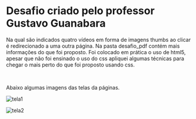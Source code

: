 <h1>Desafio criado pelo professor Gustavo Guanabara</h1>
<p>Na qual são indicados quatro vídeos em forma de imagens thumbs ao clicar é redirecionado a uma outra página.
Na pasta desafio_pdf contém mais informações do que foi proposto. Foi colocado em prática o uso de html5,
apesar que não foi ensinado o uso do css apliquei algumas técnicas para chegar o mais perto do que foi proposto usando css.</p>
<br>

<p>Abaixo algumas imagens das telas da páginas.</p>

![tela1](https://github.com/wellingtonZero/HTML5_Desafio9_Guanabara/assets/94226005/6bf89ec2-4a1b-4339-b92f-6141b0afb4a7)

![tela2](https://github.com/wellingtonZero/HTML5_Desafio9_Guanabara/assets/94226005/49fc2dcd-7389-487c-b158-7c3fe75aca32)
